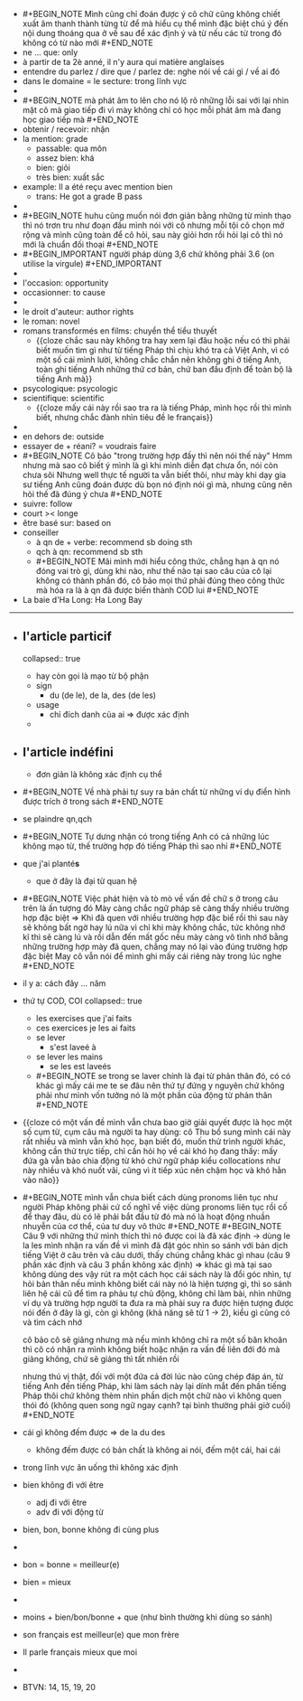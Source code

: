 - #+BEGIN_NOTE
  Mình cũng chỉ đoán được ý cô chữ cũng không chiết xuất âm thanh thành từng từ để mà hiểu cụ thể 
  mình đặc biệt chú ý đến nội dung thoáng qua ở vế sau để xác định ý và từ nếu các từ trong đó không có từ nào mới
  #+END_NOTE
- ne ... que: only
- à partir de ta 2è anné, il n'y aura qui matière anglaises
- entendre du parlez / dire que / parlez de: nghe nói về cái gì / về ai đó
- dans le domaine = le secture: trong lĩnh vực
-
- #+BEGIN_NOTE
  mà phát âm to lên cho nó lộ rõ những lỗi sai
  với lại nhìn mặt cô mà giao tiếp đi vì mày không chỉ có học mỗi phát âm mà đang học giao tiếp mà
  #+END_NOTE
- obtenir / recevoir: nhận
- la mention: grade
	- passable: qua môn
	- assez bien: khá
	- bien: giỏi
	- très bien: xuất sắc
- example: Il a été reçu avec mention bien
	- trans: He got a grade B pass
-
- #+BEGIN_NOTE
  huhu cũng muốn nói đơn giản bằng những từ mình thạo thì nó trơn tru như đoạn đầu mình nói với cô nhưng mỗi tội cô chọn mở rộng
  và mình cũng toàn để cô hỏi, sau này giỏi hơn rồi hỏi lại cô thì nó mới là chuẩn đối thoại
  #+END_NOTE
- #+BEGIN_IMPORTANT
  người pháp dùng 3,6 chứ không phải 3.6 (on utilise la virgule)
  #+END_IMPORTANT
-
- l'occasion: opportunity
- occasionner: to cause
-
- le droit d'auteur: author rights
- le roman: novel
- romans transformés en films: chuyển thể tiểu thuyết
	- {{cloze chắc sau này không tra hay xem lại đâu hoặc nếu có thì phải biết muốn tìm gì như từ tiếng Pháp thì chịu khó tra cả Việt Anh, vì có một số cái mình lười, không chắc chắn nên không ghi ở tiếng Anh, toàn ghi tiếng Anh những thứ cơ bản, chứ ban đầu định để toàn bộ là tiếng Anh mà}}
- psycologique: psycologic
- scientifique: scientific
	- {{cloze mấy cái này rồi sao tra ra là tiếng Pháp, mình học rồi thì mình biết, nhưng chắc đành nhìn tiêu đề le français}}
-
- en dehors de: outside
- essayer de + réani? = voudrais faire
- #+BEGIN_NOTE
  Cô bảo "trong trường hợp đấy thì nên nói thế này"
  Hmm nhưng mà sao cô biết ý mình là gì khi mình diễn đạt chưa ổn, nói còn chưa sõi
  Nhưng well thực tế người ta vẫn biết thôi, như mày khi dạy gia sư tiếng Anh cũng đoán được dù bọn nó định nói gì mà, nhưng cũng nên hỏi thế đã đúng ý chưa
  #+END_NOTE
- suivre: follow
- court >< longe
- être basé sur: based on
- conseiller
	- à qn de + verbe: recommend sb doing sth
	- qch à qn: recommend sb sth
	- #+BEGIN_NOTE
	  Mãi mình mới hiểu công thức, chẳng hạn à qn nó đóng vai trò gì, dùng khi nào, như thế nào
	  tại sao câu của cô lại không có thành phần đó, cô bảo mọi thứ phải đúng theo công thức mà
	  hóa ra là à qn đã được biến thành COD lui
	  #+END_NOTE
- La baie d'Ha Long: Ha Long Bay
- ---
- ## l'article particif
  collapsed:: true
	- hay còn gọi là mạo từ bộ phận
	- sign
		- du (de le), de la, des (de les)
	- usage
		- chỉ đích danh của ai => được xác định
	-
- ## l'article indéfini
	- đơn giản là không xác định cụ thể
- #+BEGIN_NOTE
  Về nhà phải tự suy ra bản chất từ những ví dụ điển hình được trích ở trong sách
  #+END_NOTE
- se plaindre qn,qch
- #+BEGIN_NOTE
  Tự dưng nhận có trong tiếng Anh có cả những lúc không mạo từ, thế trường hợp đó tiếng Pháp thì sao nhỉ
  #+END_NOTE
- que j'ai planté**s**
	- que ở đây là đại từ quan hệ
- #+BEGIN_NOTE
  Việc phát hiện và tò mò về vấn đề chữ s ở trong câu trên là ấn tượng đó
  Mày càng chắc ngữ pháp sẽ càng thấy nhiều trường hợp đặc biệt
  => Khi đã quen với nhiều trường hợp đặc biể rồi thì sau này sẽ không bất ngờ hay lú nữa vì chỉ khi mày không chắc, tức không nhớ kĩ thì sẽ càng lú và rồi dẫn đến mất gốc nếu mày càng vô tình nhớ bằng những trường hợp mày đã quen, chẳng may nó lại vào đúng trường hợp đặc biệt
  May cô vẫn nói để mình ghi mấy cái riêng này trong lúc nghe
  #+END_NOTE
- il y a: cách đây ... năm
- thứ tự COD, COI
  collapsed:: true
	- les exercises que j'ai faits
	- ces exercices je les ai faits
	- se lever
		- s'est laveé à
	- se lever les mains
		- se les est laveés
	- #+BEGIN_NOTE
	  se trong se laver chính là đại từ phản thân đó, có có khác gì mấy cái me te se đâu nên thứ tự đứng y nguyên chứ không phải như mình vốn tưởng nó là một phần của động từ phản thân
	  #+END_NOTE
- {{cloze có một vấn đề mình vẫn chưa bao giờ giải quyết được là học một số cụm từ, cụm câu mà người ta hay dùng: cô Thu bổ sung mình cái này rất nhiều và mình vẫn khó học, bạn biết đó, muốn thử trình người khác, không cần thử trực tiếp, chỉ cần hỏi họ về cái khó họ đang thấy: mấy đứa gà vẫn bảo chia động từ khó chứ ngữ pháp kiểu collocations như này nhiều và khó nuốt vãi, cũng vì ít tiếp xúc nên chậm học và khó hằn vào não}}
- #+BEGIN_NOTE
  mình vẫn chưa biết cách dùng pronoms liên tục như người Pháp
  không phải cứ cố nghĩ về việc dùng pronoms liên tục rồi cố để thay đâu, dù có lẽ phải bắt đầu từ đó
  mà nó là hoạt động nhuần nhuyễn của cơ thể, của tư duy vô thức
  #+END_NOTE
  #+BEGIN_NOTE
  Câu 9 với những thứ mình thích thì nó được coi là đã xác định -> dùng le la les
  mình nhận ra vấn đề vì mình đã đặt góc nhìn so sánh với bản dịch tiếng Việt ở câu trên và câu dưới, thấy chúng chẳng khác gì nhau (câu 9 phần xác định và câu 3 phần không xác định)
  => khác gì mà tại sao không dùng des
  vậy rút ra một cách học cái sách này là đổi góc nhìn, tự hỏi bản thân nếu mình không biết cái này nó là hiện tượng gì, thì so sánh liên hệ cái cũ để tìm ra
  phảu tự chủ động, không chỉ làm bài, nhìn những ví dụ và trường hợp người ta đưa ra mà phải suy ra được hiện tượng được nói đến ở đây là gì, còn gì không (khả năng sẽ từ 1 -> 2), kiểu gì cũng có và tìm cách nhớ
  
  cô bảo cô sẽ giảng nhưng mà nếu mình không chỉ ra một số băn khoăn thì cô có nhận ra mình không biết hoặc nhận ra vấn đề liên đới đó mà giảng không, chứ sẽ giảng thì tất nhiên rồi
  
  nhưng thú vị thật, đối với một đứa cả đời lúc nào cũng chép đáp án, từ tiếng Anh đến tiếng Pháp, khi làm sách này lại dính mắt đến phần tiếng Pháp thôi chứ không thèm nhìn phần dịch một chữ nào vì không quen thói đó (không quen song ngữ ngay cạnh? tại bình thường phải giở cuối)
  #+END_NOTE
- cái gì không đếm được => de la du des
	- không đếm được có bản chất là không ai nói, đếm một cái, hai cái
- trong lĩnh vực ăn uống thì không xác định
- bien không đi với être
	- adj đi với être
	- adv đi với động từ
- bien, bon, bonne không đi cùng plus
-
- bon = bonne = meilleur(e)
- bien = mieux
-
- moins + bien/bon/bonne + que (như bình thường khi dùng so sánh)
- son français est meilleur(e) que mon frère
- Il parle français mieux que moi
-
- BTVN: 14, 15, 19, 20